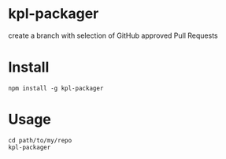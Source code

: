 # kpl-packager
create a branch with selection of GitHub approved Pull Requests

# Install
```
npm install -g kpl-packager
```

# Usage
```
cd path/to/my/repo
kpl-packager
```